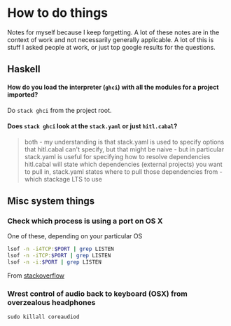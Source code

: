 # How to do things

Notes for myself because I keep forgetting. A lot of these notes are in the context of work and not necessarily generally applicable. A lot of this is stuff I asked people at work, or just top google results for the questions.

## Haskell

#### How do you load the interpreter (`ghci`) with all the modules for a project imported?
Do `stack ghci` from the project root.

#### Does `stack ghci` look at the `stack.yaml` or just `hitl.cabal`?
> both - my understanding is that stack.yaml is used to specify options that hitl.cabal can't specify, but that might be naive - but in particular stack.yaml is useful for specifying how to resolve dependencies
> hitl.cabal will state which dependencies (external projects) you want to pull in, stack.yaml states where to pull those dependencies from - which stackage LTS to use


## Misc system things

### Check which process is using a port on OS X
One of these, depending on your particular OS
```bash
lsof -n -i4TCP:$PORT | grep LISTEN
lsof -n -iTCP:$PORT | grep LISTEN
lsof -n -i:$PORT | grep LISTEN
```
From [stackoverflow](http://stackoverflow.com/questions/4421633/who-is-listening-on-a-given-tcp-port-on-mac-os-x)

### Wrest control of audio back to keyboard (OSX) from overzealous headphones
`sudo killall coreaudiod`
